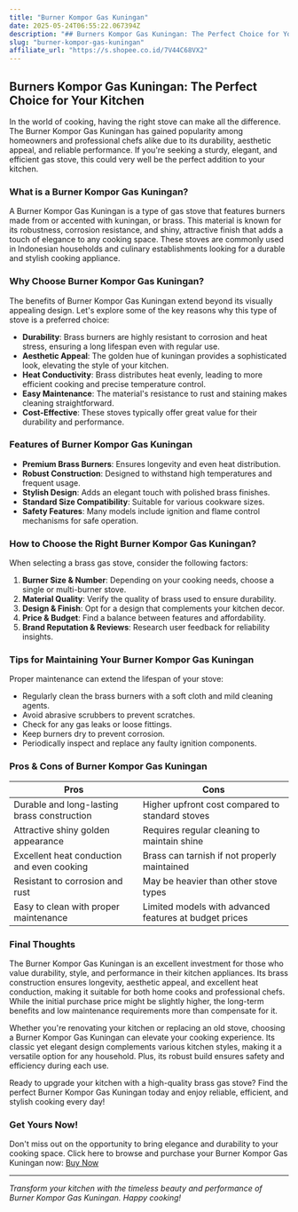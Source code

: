 ```yaml
---
title: "Burner Kompor Gas Kuningan"
date: 2025-05-24T06:55:22.067394Z
description: "## Burners Kompor Gas Kuningan: The Perfect Choice for Your Kitchen..."
slug: "burner-kompor-gas-kuningan"
affiliate_url: "https://s.shopee.co.id/7V44C68VX2"
---
```

## Burners Kompor Gas Kuningan: The Perfect Choice for Your Kitchen

In the world of cooking, having the right stove can make all the difference. The Burner Kompor Gas Kuningan has gained popularity among homeowners and professional chefs alike due to its durability, aesthetic appeal, and reliable performance. If you're seeking a sturdy, elegant, and efficient gas stove, this could very well be the perfect addition to your kitchen.

### What is a Burner Kompor Gas Kuningan?

A Burner Kompor Gas Kuningan is a type of gas stove that features burners made from or accented with kuningan, or brass. This material is known for its robustness, corrosion resistance, and shiny, attractive finish that adds a touch of elegance to any cooking space. These stoves are commonly used in Indonesian households and culinary establishments looking for a durable and stylish cooking appliance.

### Why Choose Burner Kompor Gas Kuningan?

The benefits of Burner Kompor Gas Kuningan extend beyond its visually appealing design. Let's explore some of the key reasons why this type of stove is a preferred choice:

- **Durability**: Brass burners are highly resistant to corrosion and heat stress, ensuring a long lifespan even with regular use.
- **Aesthetic Appeal**: The golden hue of kuningan provides a sophisticated look, elevating the style of your kitchen.
- **Heat Conductivity**: Brass distributes heat evenly, leading to more efficient cooking and precise temperature control.
- **Easy Maintenance**: The material's resistance to rust and staining makes cleaning straightforward.
- **Cost-Effective**: These stoves typically offer great value for their durability and performance.

### Features of Burner Kompor Gas Kuningan

- **Premium Brass Burners**: Ensures longevity and even heat distribution.
- **Robust Construction**: Designed to withstand high temperatures and frequent usage.
- **Stylish Design**: Adds an elegant touch with polished brass finishes.
- **Standard Size Compatibility**: Suitable for various cookware sizes.
- **Safety Features**: Many models include ignition and flame control mechanisms for safe operation.

### How to Choose the Right Burner Kompor Gas Kuningan?

When selecting a brass gas stove, consider the following factors:

1. **Burner Size & Number**: Depending on your cooking needs, choose a single or multi-burner stove.
2. **Material Quality**: Verify the quality of brass used to ensure durability.
3. **Design & Finish**: Opt for a design that complements your kitchen decor.
4. **Price & Budget**: Find a balance between features and affordability.
5. **Brand Reputation & Reviews**: Research user feedback for reliability insights.

### Tips for Maintaining Your Burner Kompor Gas Kuningan

Proper maintenance can extend the lifespan of your stove:

- Regularly clean the brass burners with a soft cloth and mild cleaning agents.
- Avoid abrasive scrubbers to prevent scratches.
- Check for any gas leaks or loose fittings.
- Keep burners dry to prevent corrosion.
- Periodically inspect and replace any faulty ignition components.

### Pros & Cons of Burner Kompor Gas Kuningan

| Pros                                                      | Cons                                                     |
|-----------------------------------------------------------|-----------------------------------------------------------|
| Durable and long-lasting brass construction             | Higher upfront cost compared to standard stoves           |
| Attractive shiny golden appearance                        | Requires regular cleaning to maintain shine             |
| Excellent heat conduction and even cooking               | Brass can tarnish if not properly maintained            |
| Resistant to corrosion and rust                          | May be heavier than other stove types                     |
| Easy to clean with proper maintenance                     | Limited models with advanced features at budget prices |

### Final Thoughts

The Burner Kompor Gas Kuningan is an excellent investment for those who value durability, style, and performance in their kitchen appliances. Its brass construction ensures longevity, aesthetic appeal, and excellent heat conduction, making it suitable for both home cooks and professional chefs. While the initial purchase price might be slightly higher, the long-term benefits and low maintenance requirements more than compensate for it.

Whether you're renovating your kitchen or replacing an old stove, choosing a Burner Kompor Gas Kuningan can elevate your cooking experience. Its classic yet elegant design complements various kitchen styles, making it a versatile option for any household. Plus, its robust build ensures safety and efficiency during each use.

Ready to upgrade your kitchen with a high-quality brass gas stove? Find the perfect Burner Kompor Gas Kuningan today and enjoy reliable, efficient, and stylish cooking every day!

### Get Yours Now!

Don't miss out on the opportunity to bring elegance and durability to your cooking space. Click here to browse and purchase your Burner Kompor Gas Kuningan now: [Buy Now](https://s.shopee.co.id/7V44C68VX2)

---

*Transform your kitchen with the timeless beauty and performance of Burner Kompor Gas Kuningan. Happy cooking!*
